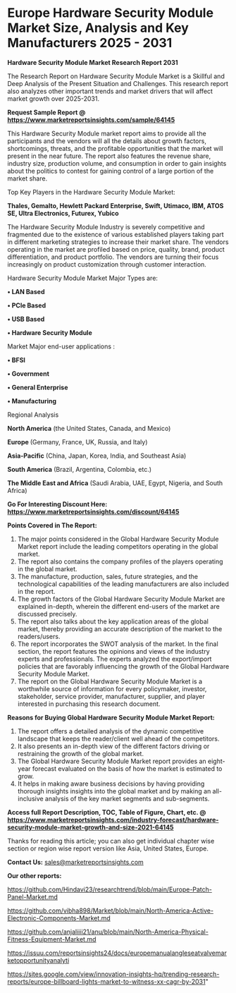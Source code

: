 # Europe Hardware Security Module Market Size, Analysis and Key Manufacturers 2025 - 2031

<strong>Hardware Security Module Market Research Report 2031</strong>

The Research Report on Hardware Security Module Market is a Skillful and Deep Analysis of the Present Situation and Challenges. This research report also analyzes other important trends and market drivers that will affect market growth over 2025-2031.

<strong>Request Sample Report @ <a href=https://www.marketreportsinsights.com/sample/64145>https://www.marketreportsinsights.com/sample/64145</a></strong>

This Hardware Security Module market report aims to provide all the participants and the vendors will all the details about growth factors, shortcomings, threats, and the profitable opportunities that the market will present in the near future. The report also features the revenue share, industry size, production volume, and consumption in order to gain insights about the politics to contest for gaining control of a large portion of the market share.

Top Key Players in the Hardware Security Module Market:

<strong>Thales, Gemalto, Hewlett Packard Enterprise, Swift, Utimaco, IBM, ATOS SE, Ultra Electronics, Futurex, Yubico</strong>

The Hardware Security Module Industry is severely competitive and fragmented due to the existence of various established players taking part in different marketing strategies to increase their market share. The vendors operating in the market are profiled based on price, quality, brand, product differentiation, and product portfolio. The vendors are turning their focus increasingly on product customization through customer interaction.

Hardware Security Module Market Major Types are:

<strong>• LAN Based

• PCle Based

• USB Based

• Hardware Security Module</strong>

Market Major end-user applications :

<strong>• BFSI

• Government

• General Enterprise

• Manufacturing</strong>

Regional Analysis

</u><strong><b>North America</b></strong> (the United States, Canada, and Mexico)

<strong><b>Europe </b></strong>(Germany, France, UK, Russia, and Italy)

<strong><b>Asia-Pacific</b></strong> (China, Japan, Korea, India, and Southeast Asia)

<strong><b>South America</b></strong> (Brazil, Argentina, Colombia, etc.)

<strong><b>The Middle East and Africa</b></strong> (Saudi Arabia, UAE, Egypt, Nigeria, and South Africa)

<strong>Go For Interesting Discount Here: <a href=https://www.marketreportsinsights.com/discount/64145>https://www.marketreportsinsights.com/discount/64145</a></strong>

<strong>Points Covered in The Report:</strong>
<ol>
  <li>The major points considered in the Global Hardware Security Module Market report include the leading competitors operating in the global market.</li>
  <li>The report also contains the company profiles of the players operating in the global market.</li>
  <li>The manufacture, production, sales, future strategies, and the technological capabilities of the leading manufacturers are also included in the report.</li>
  <li>The growth factors of the Global Hardware Security Module Market are explained in-depth, wherein the different end-users of the market are discussed precisely.</li>
  <li>The report also talks about the key application areas of the global market, thereby providing an accurate description of the market to the readers/users.</li>
  <li>The report incorporates the SWOT analysis of the market. In the final section, the report features the opinions and views of the industry experts and professionals. The experts analyzed the export/import policies that are favorably influencing the growth of the Global Hardware Security Module Market.</li>
  <li>The report on the Global Hardware Security Module Market is a worthwhile source of information for every policymaker, investor, stakeholder, service provider, manufacturer, supplier, and player interested in purchasing this research document.</li>
</ol>
<strong>Reasons for Buying Global Hardware Security Module Market Report:</strong>

<ol>
  <li>The report offers a detailed analysis of the dynamic competitive landscape that keeps the reader/client well ahead of the competitors.</li>
  <li>It also presents an in-depth view of the different factors driving or restraining the growth of the global market.</li>
  <li>The Global Hardware Security Module Market report provides an eight-year forecast evaluated on the basis of how the market is estimated to grow.</li>
  <li>It helps in making aware business decisions by having providing thorough insights insights into the global market and by making an all-inclusive analysis of the key market segments and sub-segments.</li>
</ol>
<strong>Access full Report Description, TOC, Table of Figure, Chart, etc. @ <a href=https://www.marketreportsinsights.com/industry-forecast/hardware-security-module-market-growth-and-size-2021-64145>https://www.marketreportsinsights.com/industry-forecast/hardware-security-module-market-growth-and-size-2021-64145</a></strong>


Thanks for reading this article; you can also get individual chapter wise section or region wise report version like Asia, United States, Europe.

<strong>Contact Us:</strong>
sales@marketreportsinsights.com

<strong>Our other reports:</strong>

<a href=https://github.com/Hindavi23/researchtrend/blob/main/Europe-Patch-Panel-Market.md>https://github.com/Hindavi23/researchtrend/blob/main/Europe-Patch-Panel-Market.md</a>

<a href=https://github.com/vibha898/Market/blob/main/North-America-Active-Electronic-Components-Market.md>https://github.com/vibha898/Market/blob/main/North-America-Active-Electronic-Components-Market.md</a>

<a href=https://github.com/anjaliiii21/anu/blob/main/North-America-Physical-Fitness-Equipment-Market.md>https://github.com/anjaliiii21/anu/blob/main/North-America-Physical-Fitness-Equipment-Market.md</a>

<a href=https://issuu.com/reportsinsights24/docs/europemanualangleseatvalvemarketopportunityanalyti>https://issuu.com/reportsinsights24/docs/europemanualangleseatvalvemarketopportunityanalyti</a>

<a href=https://sites.google.com/view/innovation-insights-hq/trending-research-reports/europe-billboard-lights-market-to-witness-xx-cagr-by-2031>https://sites.google.com/view/innovation-insights-hq/trending-research-reports/europe-billboard-lights-market-to-witness-xx-cagr-by-2031</a>"

